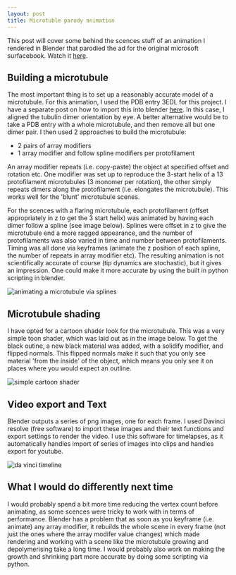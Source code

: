 ```yaml
---
layout: post
title: Microtuble parody animation  
---
```


This post will cover some behind the scences stuff of an animation I rendered in Blender that parodied the ad for the original
microsoft surfacebook. Watch it [here](https://youtu.be/JBYRBbjj3Kk). 

## Building a microtubule

The most important thing is to set up a reasonably accurate model of a microtubule. For this animation, I used the PDB entry 3EDL for this
project. I have a separate post on how to import this into blender [here](https://nemoandrea.github.io/blog/PDBtoBlender/). In this case,
I aligned the tubulin dimer orientation by eye. A better alternative would be to take a PDB entry with a whole microtubule, and then remove
all but one dimer pair. I then used 2 approaches to build the microtubule:
* 2 pairs of array modifiers
* 1 array modifier and follow spline modifiers per protofilament

An array modifier repeats (i.e. copy-paste) the object at specified offset and rotation etc. One modifier was set up to reproduce the
3-start helix of a 13 protofilament microtubules (3 monomer per rotation), the other simply repeats dimers along the protofilament 
(i.e. elongates the microtubule). This works well for the 'blunt' microtubule scenes.

For the scences with a flaring microtubule, each protofilament (offset appropriately in z to get the 3 start helix) was animated by having each dimer follow a spline (see image below). Splines were offset in z to give the microtubule end a more ragged appearance, and the number of protofilaments was also varied in time and number between protofilaments. Timing was all done via keyframes (animate the z position of each spline, the number of repeats in array modifier etc). The resulting animation is not scientifically accurate of course (tip dynamics are stochastic), but it gives an impression. One could make it more accurate by using the built in python scripting in blender.

![animating a microtubule via splines](https://lh3.googleusercontent.com/zagaCUASsVc2vPUUAtrLIXBxStd_JLB5nA7pA173L9Mv4lt4j4KHErzJV68lQ_tEX7qVOptewSSPyeKZ84dN7bkqXOy0BJBERtmeoefV_CYKlyR7bdduQUIU0ZUr-JcfAGZ83CpIiwO3iLQtnINa70-hjALDrpKOo7hboEq1Gmb4MZKpQw5IkHo2MzAECMLpL8j7opv6AoNj7EkNln9YavdSK-RCzcfdqAQgBhTymoqkp_9_spHAZ0sVVOYCFawpe5IgZONS7yX5tL5OIfmZmeqc49ORsdcULUSjt5WX3ZbWqFhhnf6mO87duN7KDC-wcsnwbJbOKbnWXuMeMyQftuHpocOGZeO_OTCyD8KoTSJfaB3sIrglKngn5kpJE4CC6tL3xfenaN2M0NglVPBBI32xG1ybXyV43vLl7yXmDxshztoB_Ylpe1HlVIyj9A7gM0L9UszgQOfMZ2KlVXHjSe0BWKnaWo5wGyHWzrCGqLwtMGG6LLKhed0Zs_Sr2kgACA0pAyrbEVMcPQFyCyifNOZKygo6j9rkM0NkAmoGyZBtVlopRTGZ84Pj_yGq7KtDVF9chbK3jYOabhPubV98aKUkMHGudDk0JloNFAR6FT9dk8hYLqQbk1vZ4xWR-LAU3R9GBIFZZKk11PzDuEGwGxmAB8e-poVQsnr743SXTvx9l2JYPQ5vMwtk=w1498-h635-no)

## Microtubule shading

I have opted for a cartoon shader look for the microtubule. This was a very simple toon shader, which was laid out as in the image below. To get the black outine, a new black material was added, with a solidify modifier, and flipped normals. This flipped normals make it such that you only see material 'from the inside' of the object, which means you only see it on places where you would expect an outline.

![simple cartoon shader](https://lh3.googleusercontent.com/ldZ3NXeDWVEUJpoeQV9AGvQ1j8ICrLAGXhMwkqFblYYtY1pqrYLsKnwmlxVYwKsXJ8ES1HdVHq-YI9GIYsLa_RWYH59LzbpczLIXJaHpCY85NHNvzWrMXjHNUik8YJq1xmt2PdU3sf27UY3dg-gaDU90ABeZZR5cPAlhQzDgDHhQfiYfNRHy56Q2qf2QItKTfvrwG2Uf60BnMNgqdlt4h6JdOsoBrRFOK2XduRHetlnWa4eBVOXi0BK3fNKycnap886YBBL6PJOPdvDqy5K_XsUatNth53oob4sh2FOgtmIumK21u8uQJ45e2MMsR13cD1-PbdHafXzfDTev-yY6n16waLSwNKHfcgT5GK2Q_aXkZVHl3JQZF44C3TYrY91h4_6CiMv8El4PO2L7tGQXpGIKxWEtA5xgc67H0UmlVdqhR4640CHTnzIYpWyXD4aU7wRz7iQHvlO_30p-KDZ4XjZ4x2FIhmIjfFn97PaaogtWVvXfySLoOvcCrGOr77A1L6a7lpZ-GMUskih-hXdupkJpF2nhWUcrl9lnRKD8FC9jKLDPTcU9O5c7NikAwRd4UAvQomKw4ffPlnKGn7V2Ewbr3tOm3AdPcgkdfgbkGUDARCBtcua5PsbQKClyyiKAO2EkawHVPkUShRuscPqcFaK5XiHC4sVj2qQnV6JJz_Vrowx80Ia6s3V1=w1498-h833-no)

## Video export and Text

Blender outputs a series of png images, one for each frame. I used Davinci resolve (free software) to import these images and their
text functions and export settings to render the video. I use this software for timelapses, as it automatically
handles import of series of images into clips and handles export for youtube. 

![da vinci timeline](https://lh3.googleusercontent.com/NZqgY8YnIkhV07a_lFhImdrGdO-X-A1hskf0y9q3R2iLuV3Cq11j1vZ61VVnq_T_nuafGq6Q2d3RPmpaZJJTG9O54VvMIj9qo5wtYZlfw_wKqJlg2NOHNibXQGGyPLkWCYTZtXf6Iq1hxS-nNoPvqYlkefLVyhg11UnrjTAjeXF22jKpxsS4CUJQgzwa711ON2vVseMpoF7U2ent52KHXhQKAHcf4ZXZC4n-e48GfE1dPZhl_gYVFM_IDWjYjo8284P-8m2XoYoDAuybAR-dHAh3VSVlsTTkWtQwx3Qy7qPNzeQdTswyNFdbX0hZ62kaSqQLk3p9YiwuRkqTAKp-54H_i4HkuNfo2nqp12qBgsNIsqjsWcFLC9I_eAAN6SxPY72drJTh3tiVc1V5nHM4tFU_0udrhUzszJy_d1H2wIiS84y2c-YmTkGaozIVoCwyzb2LT-AOwrbIkmB00NRh5LJs27Ylx7PGLMRGUQ_KzGEgZKiLjjcKIOOaA2LFmtGxRd4shGMJO3hxgxXRQVHAsyeq-bRuBTmxedvcVVzJ3XGtzYJtEndb9Fv4KY0TtAc3UpZLDo15mUU6YC0a3xAMx8kFuNJz9cFt0t5MaccGxVPS7mnt8EgUZhrpGAu4oDWzih3ARQENn8Au0pjbaT8tCjMMvAApt2KV3GpctXoIBvhQJwI712DeN7pP=w1498-h505-no)

## What I would do differently next time

I would probably spend a bit more time reducing the vertex count before animating, as some scences were tricky to work with in terms of performance.
Blender has a problem that as soon as you keyframe (i.e. animate) any array modifier, it rebuilds the whole scene in every frame (not just the ones where the array modifer value changes) which made rendering and working with a scene like the microtubule growing and depolymerising take a long time. I would probably also work on making the growth and shrinking part more accurate by doing some scripting via python.
